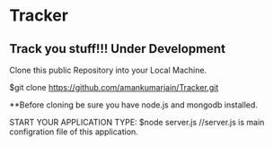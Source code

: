 # Tracker
 Track you stuff!!! Under Development
-------------------------------------------------------------------------------------------------------------------------
Clone this public Repository into your Local Machine.

$git clone https://github.com/amankumarjain/Tracker.git

**Before cloning be sure you have node.js and mongodb installed.

START YOUR APPLICATION TYPE: 
$node server.js     	  //server.js is main configration file of this application.

